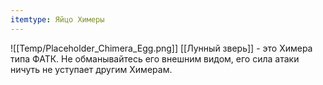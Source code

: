 ```yaml
---
itemtype: Яйцо Химеры
---
```

![[Temp/Placeholder_Chimera_Egg.png]]
[[Лунный зверь]] - это Химера типа ФАТК. Не обманывайтесь его внешним видом, его сила атаки ничуть не уступает другим Химерам.
